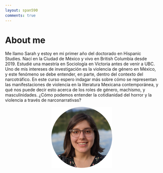 ```yaml
---
layout: span590
comments: true
---
```


# About me
Me llamo Sarah y estoy en mi primer año del doctorado en Hispanic Studies. Nací en la Ciudad de México y vivo en British Columbia desde 2019.
Estudié una maestría en Sociología en Victoria antes de venir a UBC.
Uno de mis intereses de investigación es la violencia de género en México, y este fenómeno se debe entender, en parte, dentro del contexto del narcotráfico.
En este curso espero indagar más sobre cómo se representan las manifestaciones de violencia en la literatura Mexicana contemporánea, y qué nos puede decir esto acerca de los roles de género, machismo, y masculinidades. ¿Cómo podemos entender la cotidianidad del horror y la violencia a través de narconarrativas?

<p align="center">
<img src="../img/sarahrevilla-cropped.png" alt="Yo!" width="200"/>
</p>
